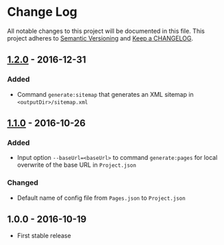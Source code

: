 # Change Log

All notable changes to this project will be documented in this file.
This project adheres to [Semantic Versioning](http://semver.org/) and [Keep a CHANGELOG](http://keepachangelog.com).

## [1.2.0] - 2016-12-31

### Added

- Command `generate:sitemap` that generates an XML sitemap in `<outputDir>/sitemap.xml`

## [1.1.0] - 2016-10-26

### Added

- Input option `--baseUrl=<baseUrl>` to command `generate:pages` for local overwrite of the base URL in `Project.json`

### Changed

- Default name of config file from `Pages.json` to `Project.json`
 
## 1.0.0 - 2016-10-19

- First stable release

[1.2.0]: https://github.com/icehawk/static-page-generator/compare/v1.1.0...v1.2.0
[1.1.0]: https://github.com/icehawk/static-page-generator/compare/v1.0.0...v1.1.0
